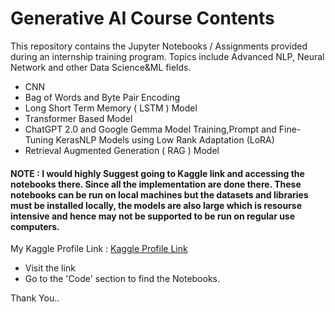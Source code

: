 # Generative AI Course Contents
 This repository contains the Jupyter Notebooks / Assignments provided during an internship training program. Topics include Advanced NLP, Neural Network and other Data Science&ML fields. 
 - CNN
 - Bag of Words and Byte Pair Encoding
 - Long Short Term Memory ( LSTM ) Model
 - Transformer Based Model
 - ChatGPT 2.0 and Google Gemma Model Training,Prompt and Fine-Tuning KerasNLP Models using Low Rank Adaptation (LoRA)
 - Retrieval Augmented Generation ( RAG ) Model

#### NOTE : I would highly Suggest going to Kaggle link and accessing the notebooks there. Since all the implementation are done there. These notebooks can be run on local machines but the datasets and libraries must be installed locally, the models are also large which is resourse intensive and hence may not be supported to be run on regular use computers.

My Kaggle Profile Link : [Kaggle Profile Link](https://www.kaggle.com/bishnutosh)

- Visit the link
- Go to the 'Code' section to find the Notebooks.

Thank You..
